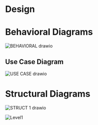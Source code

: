 # Design
# Behavioral Diagrams
![BEHAVIORAL drawio](https://user-images.githubusercontent.com/98818008/153155426-8a2145fa-92b3-42d1-8cb8-eecb773d4c8e.png)


## Use Case Diagram
![USE CASE drawio](https://user-images.githubusercontent.com/98818008/153158632-8117f551-6070-444b-9f0b-8609b7e11452.png)


# Structural Diagrams
   ![STRUCT 1 drawio](https://user-images.githubusercontent.com/98818008/153162966-0b2a2abd-8c81-44dd-9c43-c56df9704929.png)


![Level1](https://user-images.githubusercontent.com/98818008/152685965-7a0a106e-5ab4-4a67-9fc5-2769780cb9b4.png)



